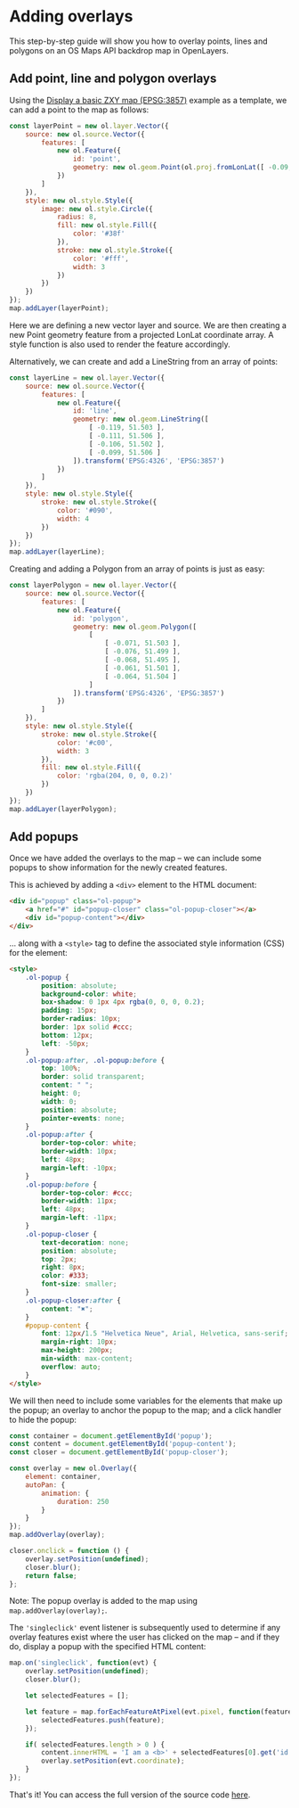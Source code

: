 # Adding overlays

This step-by-step guide will show you how to overlay points, lines and polygons on an OS Maps API backdrop map in OpenLayers.

## Add point, line and polygon overlays

Using the [Display a basic ZXY map (EPSG:3857)](https://labs.os.uk/public/os-data-hub-examples/os-maps-api/zxy-3857-basic-map#openlayers) example as a template, we can add a point to the map as follows:

```js
const layerPoint = new ol.layer.Vector({
    source: new ol.source.Vector({
        features: [
            new ol.Feature({
                id: 'point',
                geometry: new ol.geom.Point(ol.proj.fromLonLat([ -0.09, 51.5 ]))
            })
        ]
    }),
    style: new ol.style.Style({
        image: new ol.style.Circle({
            radius: 8,
            fill: new ol.style.Fill({
                color: '#38f'
            }),
            stroke: new ol.style.Stroke({
                color: '#fff',
                width: 3
            })
        })
    })
});
map.addLayer(layerPoint);
```

Here we are defining a new vector layer and source. We are then creating a new Point geometry feature from a projected LonLat coordinate array. A style function is also used to render the feature accordingly.

Alternatively, we can create and add a LineString from an array of points:

```js
const layerLine = new ol.layer.Vector({
    source: new ol.source.Vector({
        features: [
            new ol.Feature({
                id: 'line',
                geometry: new ol.geom.LineString([
                    [ -0.119, 51.503 ],
                    [ -0.111, 51.506 ],
                    [ -0.106, 51.502 ],
                    [ -0.099, 51.506 ]
                ]).transform('EPSG:4326', 'EPSG:3857')
            })
        ]
    }),
    style: new ol.style.Style({
        stroke: new ol.style.Stroke({
            color: '#090',
            width: 4
        })
    })
});
map.addLayer(layerLine);
```

Creating and adding a Polygon from an array of points is just as easy:

```js
const layerPolygon = new ol.layer.Vector({
    source: new ol.source.Vector({
        features: [
            new ol.Feature({
                id: 'polygon',
                geometry: new ol.geom.Polygon([
                    [
                        [ -0.071, 51.503 ],
                        [ -0.076, 51.499 ],
                        [ -0.068, 51.495 ],
                        [ -0.061, 51.501 ],
                        [ -0.064, 51.504 ]
                    ]
                ]).transform('EPSG:4326', 'EPSG:3857')
            })
        ]
    }),
    style: new ol.style.Style({
        stroke: new ol.style.Stroke({
            color: '#c00',
            width: 3
        }),
        fill: new ol.style.Fill({
            color: 'rgba(204, 0, 0, 0.2)'
        })
    })
});
map.addLayer(layerPolygon);
```

## Add popups

Once we have added the overlays to the map &ndash; we can include some popups to show information for the newly created features.

This is achieved by adding a `<div>` element to the HTML document:

```html
<div id="popup" class="ol-popup">
    <a href="#" id="popup-closer" class="ol-popup-closer"></a>
    <div id="popup-content"></div>
</div>
```

... along with a `<style>` tag to define the associated style information (CSS) for the element:

```html
<style>
    .ol-popup {
        position: absolute;
        background-color: white;
        box-shadow: 0 1px 4px rgba(0, 0, 0, 0.2);
        padding: 15px;
        border-radius: 10px;
        border: 1px solid #ccc;
        bottom: 12px;
        left: -50px;
    }
    .ol-popup:after, .ol-popup:before {
        top: 100%;
        border: solid transparent;
        content: " ";
        height: 0;
        width: 0;
        position: absolute;
        pointer-events: none;
    }
    .ol-popup:after {
        border-top-color: white;
        border-width: 10px;
        left: 48px;
        margin-left: -10px;
    }
    .ol-popup:before {
        border-top-color: #ccc;
        border-width: 11px;
        left: 48px;
        margin-left: -11px;
    }
    .ol-popup-closer {
        text-decoration: none;
        position: absolute;
        top: 2px;
        right: 8px;
        color: #333;
        font-size: smaller;
    }
    .ol-popup-closer:after {
        content: "✖";
    }
    #popup-content {
        font: 12px/1.5 "Helvetica Neue", Arial, Helvetica, sans-serif;
        margin-right: 10px;
        max-height: 200px;
        min-width: max-content;
        overflow: auto;
    }
</style>
```

We will then need to include some variables for the elements that make up the popup; an overlay to anchor the popup to the map; and a click handler to hide the popup:

```js
const container = document.getElementById('popup');
const content = document.getElementById('popup-content');
const closer = document.getElementById('popup-closer');

const overlay = new ol.Overlay({
    element: container,
    autoPan: {
        animation: {
            duration: 250
        }
    }
});
map.addOverlay(overlay);

closer.onclick = function () {
    overlay.setPosition(undefined);
    closer.blur();
    return false;
};
```

Note: The popup overlay is added to the map using `map.addOverlay(overlay);`.

The `'singleclick'` event listener is subsequently used to determine if any overlay features exist where the user has clicked on the map &ndash; and if they do, display a popup with the specified HTML content:

```js
map.on('singleclick', function(evt) {
    overlay.setPosition(undefined);
    closer.blur();

    let selectedFeatures = [];

    let feature = map.forEachFeatureAtPixel(evt.pixel, function(feature, layer) {
        selectedFeatures.push(feature);
    });

    if( selectedFeatures.length > 0 ) {
        content.innerHTML = 'I am a <b>' + selectedFeatures[0].get('id') + '</b>.';
        overlay.setPosition(evt.coordinate);
    }
});
```

That's it! You can access the full version of the source code [here](https://labs.os.uk/public/os-data-hub-tutorials/code-playground/#quick-start-adding-overlays-openlayers).
